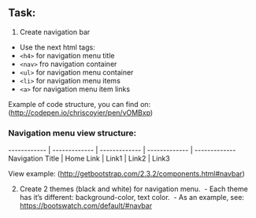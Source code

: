 ## Task:
1. Create navigation bar
 - Use the next html tags:
 - ```<h4>``` for navigation menu title
 - ```<nav>``` fro navigation container
 - ```<ul>``` for navigation menu container
 - ```<li>``` for navigation menu items
 - ```<a>``` for navigation menu item links

Example of code structure, you can find on:
(http://codepen.io/chriscoyier/pen/vOMBxp)


### Navigation menu view structure:
------------ | ------------- | ------------- | ------------- | -------------
Navigation Title |  Home Link | Link1 | Link2 | Link3

View example: (http://getbootstrap.com/2.3.2/components.html#navbar)

2. Create 2 themes (black and white) for navigation menu.  - Each theme has it’s different: background-color, text color.  - As an example, see: https://bootswatch.com/default/#navbar 